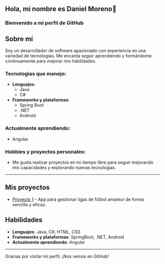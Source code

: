 ## Hola, mi nombre es Daniel Moreno👋

### Bienvenido a mi perfil de GitHub

## Sobre mí

Soy un desarrollador de software apasionado con experiencia en una variedad de tecnologías. Me encanta seguir aprendiendo y formándome continuamente para mejorar mis habilidades.

### Tecnologías que manejo:
- **Lenguajes**:
  - Java
  - C#
- **Frameworks y plataformas**:
  - Spring Boot
  - .NET
  - Android

### Actualmente aprendiendo:
- Angular

### Hobbies y proyectos personales:
- Me gusta realizar proyectos en mi tiempo libre para seguir mejorando mis capacidades y explorando nuevas tecnologías.

---

## Mis proyectos

- [Proyecto 1](https://github.com/tu-usuario/proyecto-1) - App para gestionar ligas de fútbol amateur de forma sencilla y eficaz.

## Habilidades

- **Lenguajes**: Java, C#, HTML, CSS
- **Frameworks y plataformas**: SpringBoot, .NET, Android
- **Actualmente aprendiendo**: Angular

---

Gracias por visitar mi perfil. ¡Nos vemos en GitHub!
<!--
**morenodani263/morenodani263** is a ✨ _special_ ✨ repository because its `README.md` (this file) appears on your GitHub profile.

Here are some ideas to get you started:

- 🔭 I’m currently working on ...
- 🌱 I’m currently learning ...
- 👯 I’m looking to collaborate on ...
- 🤔 I’m looking for help with ...
- 💬 Ask me about ...
- 📫 How to reach me: ...
- 😄 Pronouns: ...
- ⚡ Fun fact: ...
-->
